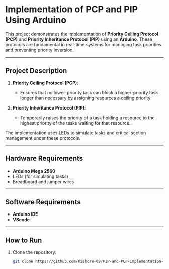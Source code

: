 # Implementation of PCP and PIP Using Arduino

This project demonstrates the implementation of **Priority Ceiling Protocol (PCP)** and **Priority Inheritance Protocol (PIP)** using an **Arduino**. These protocols are fundamental in real-time systems for managing task priorities and preventing priority inversion.

---

## Project Description
1. **Priority Ceiling Protocol (PCP)**:
   - Ensures that no lower-priority task can block a higher-priority task longer than necessary by assigning resources a ceiling priority.

2. **Priority Inheritance Protocol (PIP)**:
   - Temporarily raises the priority of a task holding a resource to the highest priority of the tasks waiting for that resource.

The implementation uses LEDs to simulate tasks and critical section management under these protocols.

---

## Hardware Requirements
- **Arduino Mega 2560**
- LEDs (for simulating tasks)
- Breadboard and jumper wires

---

## Software Requirements
- **Arduino IDE**
- **VScode**

---

## How to Run
1. Clone the repository:
   ```bash
   git clone https://github.com/Kishore-09/PIP-and-PCP-implementation-using-Arduino
